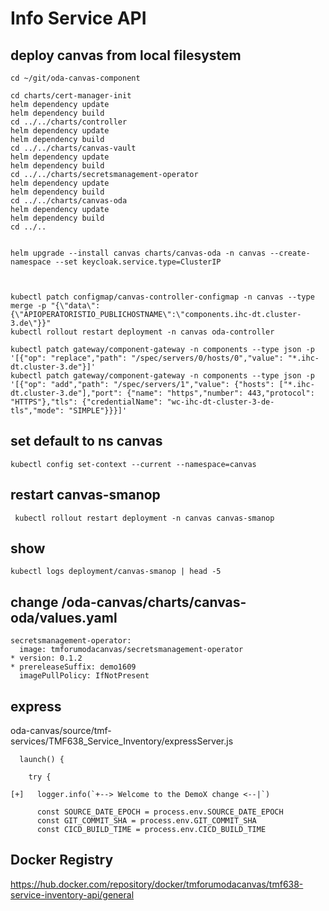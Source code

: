 # Info Service API

## deploy canvas from local filesystem 

```
cd ~/git/oda-canvas-component

cd charts/cert-manager-init
helm dependency update
helm dependency build
cd ../../charts/controller
helm dependency update
helm dependency build
cd ../../charts/canvas-vault
helm dependency update
helm dependency build
cd ../../charts/secretsmanagement-operator
helm dependency update
helm dependency build
cd ../../charts/canvas-oda
helm dependency update
helm dependency build
cd ../..


helm upgrade --install canvas charts/canvas-oda -n canvas --create-namespace --set keycloak.service.type=ClusterIP



kubectl patch configmap/canvas-controller-configmap -n canvas --type merge -p "{\"data\":{\"APIOPERATORISTIO_PUBLICHOSTNAME\":\"components.ihc-dt.cluster-3.de\"}}"
kubectl rollout restart deployment -n canvas oda-controller

kubectl patch gateway/component-gateway -n components --type json -p '[{"op": "replace","path": "/spec/servers/0/hosts/0","value": "*.ihc-dt.cluster-3.de"}]'
kubectl patch gateway/component-gateway -n components --type json -p '[{"op": "add","path": "/spec/servers/1","value": {"hosts": ["*.ihc-dt.cluster-3.de"],"port": {"name": "https","number": 443,"protocol": "HTTPS"},"tls": {"credentialName": "wc-ihc-dt-cluster-3-de-tls","mode": "SIMPLE"}}}]'

```

## set default to ns canvas

```
kubectl config set-context --current --namespace=canvas
```


## restart canvas-smanop

```
 kubectl rollout restart deployment -n canvas canvas-smanop
 ```


## show 

```
kubectl logs deployment/canvas-smanop | head -5
```


## change /oda-canvas/charts/canvas-oda/values.yaml

```
secretsmanagement-operator:
  image: tmforumodacanvas/secretsmanagement-operator
* version: 0.1.2
* prereleaseSuffix: demo1609
  imagePullPolicy: IfNotPresent
```



## express

oda-canvas/source/tmf-services/TMF638_Service_Inventory/expressServer.js

```
  launch() {
    
    try {
      
[+]   logger.info(`+--> Welcome to the DemoX change <--|`)
      
      const SOURCE_DATE_EPOCH = process.env.SOURCE_DATE_EPOCH
      const GIT_COMMIT_SHA = process.env.GIT_COMMIT_SHA
      const CICD_BUILD_TIME = process.env.CICD_BUILD_TIME
```

## Docker Registry

https://hub.docker.com/repository/docker/tmforumodacanvas/tmf638-service-inventory-api/general



 